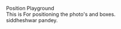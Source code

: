 Position Playground<br>
This is For positioning the photo's and boxes.<br> 
siddheshwar pandey.<br>
